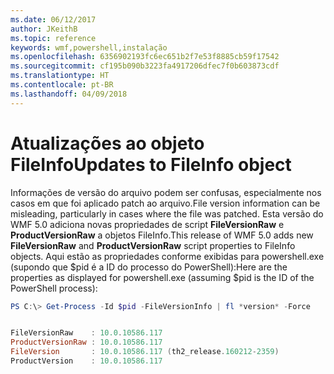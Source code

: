 ```yaml
---
ms.date: 06/12/2017
author: JKeithB
ms.topic: reference
keywords: wmf,powershell,instalação
ms.openlocfilehash: 6356902193fc6ec651b2f7e53f8885cb59f17542
ms.sourcegitcommit: cf195b090b3223fa4917206dfec7f0b603873cdf
ms.translationtype: HT
ms.contentlocale: pt-BR
ms.lasthandoff: 04/09/2018
---
```

# <a name="updates-to-fileinfo-object"></a><span data-ttu-id="7d02c-102">Atualizações ao objeto FileInfo</span><span class="sxs-lookup"><span data-stu-id="7d02c-102">Updates to FileInfo object</span></span>
<span data-ttu-id="7d02c-103">Informações de versão do arquivo podem ser confusas, especialmente nos casos em que foi aplicado patch ao arquivo.</span><span class="sxs-lookup"><span data-stu-id="7d02c-103">File version information can be misleading, particularly in cases where the file was patched.</span></span> <span data-ttu-id="7d02c-104">Esta versão do WMF 5.0 adiciona novas propriedades de script **FileVersionRaw** e **ProductVersionRaw** a objetos FileInfo.</span><span class="sxs-lookup"><span data-stu-id="7d02c-104">This release of WMF 5.0 adds new **FileVersionRaw** and **ProductVersionRaw** script properties to FileInfo objects.</span></span> <span data-ttu-id="7d02c-105">Aqui estão as propriedades conforme exibidas para powershell.exe (supondo que $pid é a ID do processo do PowerShell):</span><span class="sxs-lookup"><span data-stu-id="7d02c-105">Here are the properties as displayed for powershell.exe (assuming $pid is the ID of the PowerShell process):</span></span>

```powershell
PS C:\> Get-Process -Id $pid -FileVersionInfo | fl *version* -Force


FileVersionRaw    : 10.0.10586.117
ProductVersionRaw : 10.0.10586.117
FileVersion       : 10.0.10586.117 (th2_release.160212-2359)
ProductVersion    : 10.0.10586.117